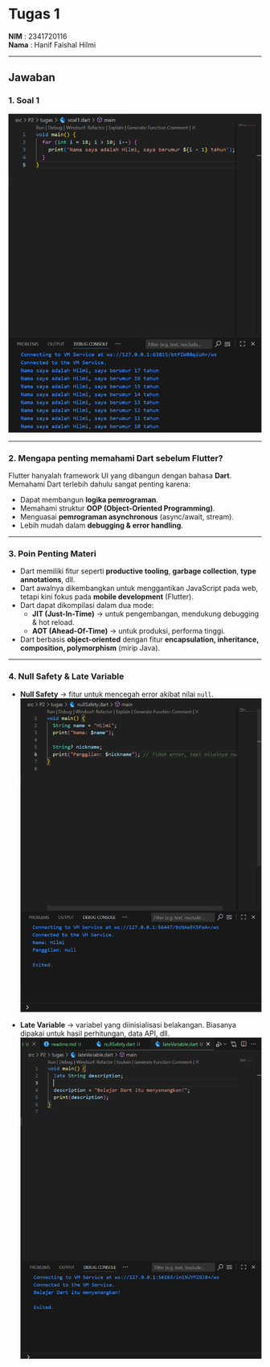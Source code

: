 # Tugas 1

**NIM**  : 2341720116  
**Nama** : Hanif Faishal Hilmi

---

## Jawaban

### 1. Soal 1
![Soal 1](/image/soal1.png)

---

### 2. Mengapa penting memahami Dart sebelum Flutter?
Flutter hanyalah framework UI yang dibangun dengan bahasa **Dart**.  
Memahami Dart terlebih dahulu sangat penting karena:  
- Dapat membangun **logika pemrograman**.  
- Memahami struktur **OOP (Object-Oriented Programming)**.  
- Menguasai **pemrograman asynchronous** (async/await, stream).  
- Lebih mudah dalam **debugging & error handling**.  

---

### 3. Poin Penting Materi
- Dart memiliki fitur seperti **productive tooling**, **garbage collection**, **type annotations**, dll.  
- Dart awalnya dikembangkan untuk menggantikan JavaScript pada web, tetapi kini fokus pada **mobile development** (Flutter).  
- Dart dapat dikompilasi dalam dua mode:  
  - **JIT (Just-In-Time)** → untuk pengembangan, mendukung debugging & hot reload.  
  - **AOT (Ahead-Of-Time)** → untuk produksi, performa tinggi.  
- Dart berbasis **object-oriented** dengan fitur **encapsulation, inheritance, composition, polymorphism** (mirip Java).  

---

### 4. Null Safety & Late Variable
- **Null Safety** → fitur untuk mencegah error akibat nilai `null`.  
  ![Null Safety](/image/nullSafety.png)

- **Late Variable** → variabel yang diinisialisasi belakangan. Biasanya dipakai untuk hasil perhitungan, data API, dll.  
  ![Late Variable](/image/lateVariable.png)
